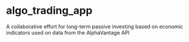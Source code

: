 # algo_trading_app
A collaborative effort for long-term passive investing based on economic indicators used on data from the AlphaVantage API
